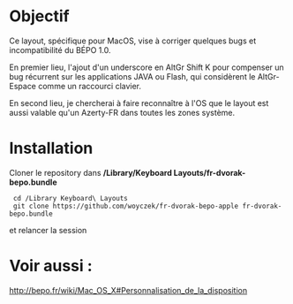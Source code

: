 # Objectif

Ce layout, spécifique pour MacOS, vise à corriger quelques bugs et incompatibilité du BÉPO 1.0.

En premier lieu, l'ajout d'un underscore en AltGr Shift K pour compenser un bug récurrent sur les applications JAVA ou Flash, qui considèrent le AltGr-Espace comme un raccourci clavier.

En second lieu, je chercherai à faire reconnaître à l'OS que le layout est aussi valable qu'un Azerty-FR dans toutes les zones système.

# Installation
Cloner le repository dans **/Library/Keyboard Layouts/fr-dvorak-bepo.bundle**
```
 cd /Library Keyboard\ Layouts
 git clone https://github.com/woyczek/fr-dvorak-bepo-apple fr-dvorak-bepo.bundle
``` 
et relancer la session

# Voir aussi :
http://bepo.fr/wiki/Mac_OS_X#Personnalisation_de_la_disposition
